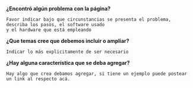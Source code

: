 **¿Encontró algún problema con la página?**

	Favor indicar bajo que circunstancias se presenta el problema, describa los pasos, el software usado
	y el hardware que está empleando

**¿Que temas cree que debemos incluir o ampliar?**

	Indicar lo más explicitamente de ser necesario

**¿Hay alguna característica que se deba agregar?**

	Hay algo que crea debamos agregar, si tiene un ejemplo puede postear un link al respecto acá.
